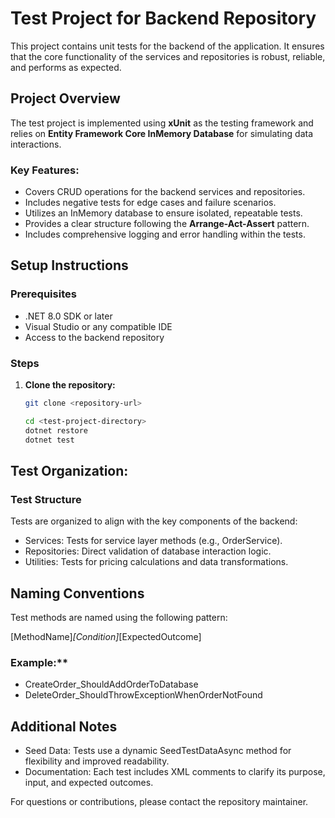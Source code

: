 ﻿# Test Project for Backend Repository

This project contains unit tests for the backend of the application. It ensures that the core functionality of the services and repositories is robust, reliable, and performs as expected.

## Project Overview

The test project is implemented using **xUnit** as the testing framework and relies on **Entity Framework Core InMemory Database** for simulating data interactions.

### Key Features:
- Covers CRUD operations for the backend services and repositories.
- Includes negative tests for edge cases and failure scenarios.
- Utilizes an InMemory database to ensure isolated, repeatable tests.
- Provides a clear structure following the **Arrange-Act-Assert** pattern.
- Includes comprehensive logging and error handling within the tests.

## Setup Instructions

### Prerequisites
- .NET 8.0 SDK or later
- Visual Studio or any compatible IDE
- Access to the backend repository

### Steps
1. **Clone the repository:**
   ```bash
   git clone <repository-url>

   cd <test-project-directory>
   dotnet restore
   dotnet test

## Test Organization:

### Test Structure

Tests are organized to align with the key components of the backend:

- Services: Tests for service layer methods (e.g., OrderService).
- Repositories: Direct validation of database interaction logic.
- Utilities: Tests for pricing calculations and data transformations.

## Naming Conventions
Test methods are named using the following pattern:

[MethodName]_[Condition]_[ExpectedOutcome]
### Example:**

- CreateOrder_ShouldAddOrderToDatabase
- DeleteOrder_ShouldThrowExceptionWhenOrderNotFound
## Additional Notes
- Seed Data: Tests use a dynamic SeedTestDataAsync method for flexibility and improved readability.
- Documentation: Each test includes XML comments to clarify its purpose, input, and expected outcomes.

For questions or contributions, please contact the repository maintainer.



